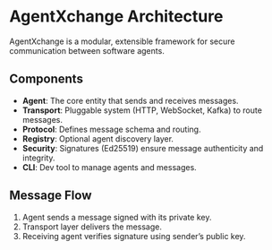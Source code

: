 # AgentXchange Architecture

AgentXchange is a modular, extensible framework for secure communication between software agents.

## Components

- **Agent**: The core entity that sends and receives messages.
- **Transport**: Pluggable system (HTTP, WebSocket, Kafka) to route messages.
- **Protocol**: Defines message schema and routing.
- **Registry**: Optional agent discovery layer.
- **Security**: Signatures (Ed25519) ensure message authenticity and integrity.
- **CLI**: Dev tool to manage agents and messages.

## Message Flow

1. Agent sends a message signed with its private key.
2. Transport layer delivers the message.
3. Receiving agent verifies signature using sender’s public key.

